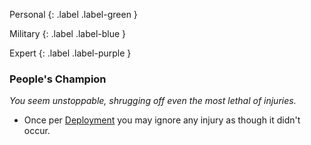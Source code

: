 
Personal
{: .label .label-green }

Military
{: .label .label-blue }

Expert
{: .label .label-purple }
### People's Champion
*You seem unstoppable, shrugging off even the most lethal of injuries.*
* Once per [Deployment](Deployment) you may ignore any injury as though it didn't occur.


